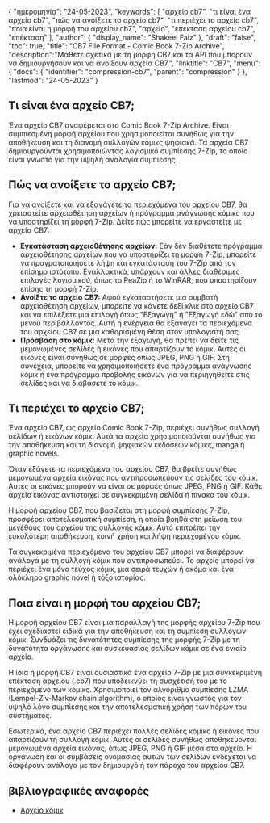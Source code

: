 {
"ημερομηνία": "24-05-2023",
  "keywords": [
"αρχείο cb7",
"τι είναι ένα αρχείο cb7",
"πώς να ανοίξετε το αρχείο cb7",
"τι περιέχει το αρχείο cb7",
"ποια είναι η μορφή του αρχείου cb7",
"αρχείο",
"επέκταση αρχείου cb7",
"επέκταση"
],
  "author": {
"display_name": "Shakeel Faiz"
},
"draft": "false",
"toc": true,
"title": "CB7 File Format - Comic Book 7-Zip Archive",
  "description":"Μάθετε σχετικά με τη μορφή CB7 και τα API που μπορούν να δημιουργήσουν και να ανοίξουν αρχεία CB7.",
"linktitle": "CB7",
  "menu": {
    "docs": {
      "identifier": "compression-cb7",
      "parent": "compression"
}
},
"lastmod": "24-05-2023"
}

## Τι είναι ένα αρχείο CB7;

Ένα αρχείο CB7 αναφέρεται στο Comic Book 7-Zip Archive. Είναι συμπιεσμένη μορφή αρχείου που χρησιμοποιείται συνήθως για την αποθήκευση και τη διανομή συλλογών κόμικς ψηφιακά. Τα αρχεία CB7 δημιουργούνται χρησιμοποιώντας λογισμικό συμπίεσης 7-Zip, το οποίο είναι γνωστό για την υψηλή αναλογία συμπίεσης.

## Πώς να ανοίξετε το αρχείο CB7;

Για να ανοίξετε και να εξαγάγετε τα περιεχόμενα του αρχείου CB7, θα χρειαστείτε αρχειοθέτηση αρχείων ή πρόγραμμα ανάγνωσης κόμικς που να υποστηρίζει τη μορφή 7-Zip. Δείτε πώς μπορείτε να εργαστείτε με αρχεία CB7:

- **Εγκατάσταση αρχειοθέτησης αρχείων:** Εάν δεν διαθέτετε πρόγραμμα αρχειοθέτησης αρχείων που να υποστηρίζει τη μορφή 7-Zip, μπορείτε να πραγματοποιήσετε λήψη και εγκατάσταση του 7-Zip από τον επίσημο ιστότοπο. Εναλλακτικά, υπάρχουν και άλλες διαθέσιμες επιλογές λογισμικού, όπως το PeaZip ή το WinRAR, που υποστηρίζουν επίσης τη μορφή 7-Zip.
- **Ανοίξτε το αρχείο CB7:** Αφού εγκαταστήσετε μια συμβατή αρχειοθέτηση αρχείων, μπορείτε να κάνετε δεξί κλικ στο αρχείο CB7 και να επιλέξετε μια επιλογή όπως "Εξαγωγή" ή "Εξαγωγή εδώ" από το μενού περιβάλλοντος. Αυτή η ενέργεια θα εξαγάγει τα περιεχόμενα του αρχείου CB7 σε μια καθορισμένη θέση στον υπολογιστή σας.
- **Πρόσβαση στο κόμικ:** Μετά την εξαγωγή, θα πρέπει να δείτε τις μεμονωμένες σελίδες ή εικόνες που απαρτίζουν το κόμικ. Αυτές οι εικόνες είναι συνήθως σε μορφές όπως JPEG, PNG ή GIF. Στη συνέχεια, μπορείτε να χρησιμοποιήσετε ένα πρόγραμμα ανάγνωσης κόμικ ή ένα πρόγραμμα προβολής εικόνων για να περιηγηθείτε στις σελίδες και να διαβάσετε το κόμικ.

## Τι περιέχει το αρχείο CB7;

Ένα αρχείο CB7, ως αρχείο Comic Book 7-Zip, περιέχει συνήθως συλλογή σελίδων ή εικόνων κόμικ. Αυτά τα αρχεία χρησιμοποιούνται συνήθως για την αποθήκευση και τη διανομή ψηφιακών εκδόσεων κόμικς, manga ή graphic novels.

Όταν εξάγετε τα περιεχόμενα του αρχείου CB7, θα βρείτε συνήθως μεμονωμένα αρχεία εικόνας που αντιπροσωπεύουν τις σελίδες του κόμικ. Αυτές οι εικόνες μπορούν να είναι σε μορφές όπως JPEG, PNG ή GIF. Κάθε αρχείο εικόνας αντιστοιχεί σε συγκεκριμένη σελίδα ή πίνακα του κόμικ.

Η μορφή αρχείου CB7, που βασίζεται στη μορφή συμπίεσης 7-Zip, προσφέρει αποτελεσματική συμπίεση, η οποία βοηθά στη μείωση του μεγέθους του αρχείου της συλλογής κόμικ. Αυτό επιτρέπει την ευκολότερη αποθήκευση, κοινή χρήση και λήψη περιεχομένου κόμικ.

Τα συγκεκριμένα περιεχόμενα του αρχείου CB7 μπορεί να διαφέρουν ανάλογα με τη συλλογή κόμικ που αντιπροσωπεύει. Το αρχείο μπορεί να περιέχει ένα μόνο τεύχος κόμικ, μια σειρά τευχών ή ακόμα και ένα ολόκληρο graphic novel ή τόξο ιστορίας.

## Ποια είναι η μορφή του αρχείου CB7;

Η μορφή αρχείου CB7 είναι μια παραλλαγή της μορφής αρχείου 7-Zip που έχει σχεδιαστεί ειδικά για την αποθήκευση και τη συμπίεση συλλογών κόμικ. Συνδυάζει τις δυνατότητες συμπίεσης της μορφής 7-Zip με τη δυνατότητα οργάνωσης και συσκευασίας σελίδων κόμικ σε ένα ενιαίο αρχείο.

Η ίδια η μορφή CB7 είναι ουσιαστικά ένα αρχείο 7-Zip με μια συγκεκριμένη επέκταση αρχείου (.cb7) που υποδεικνύει τη συσχέτισή του με το περιεχόμενο των κόμικς. Χρησιμοποιεί τον αλγόριθμο συμπίεσης LZMA (Lempel-Ziv-Markov chain algorithm), ο οποίος είναι γνωστός για τον υψηλό λόγο συμπίεσης και την αποτελεσματική χρήση των πόρων του συστήματος.

Εσωτερικά, ένα αρχείο CB7 περιέχει πολλές σελίδες κόμικς ή εικόνες που απαρτίζουν τη συλλογή κόμικ. Αυτές οι σελίδες συνήθως αποθηκεύονται μεμονωμένα αρχεία εικόνας, όπως JPEG, PNG ή GIF μέσα στο αρχείο. Η οργάνωση και οι συμβάσεις ονομασίας αυτών των σελίδων ενδέχεται να διαφέρουν ανάλογα με τον δημιουργό ή τον πάροχο του αρχείου CB7.

## βιβλιογραφικές αναφορές
* [Αρχείο κόμικ](https://en.wikipedia.org/wiki/Comic_book_archive)


